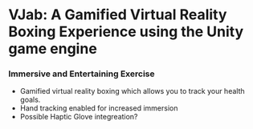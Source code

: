# VJab: A Gamified Virtual Reality Boxing Experience using the Unity game engine

### Immersive and Entertaining Exercise

- Gamified virtual reality boxing which allows you to track your health goals.
- Hand tracking enabled for increased immersion
- Possible Haptic Glove integreation?

